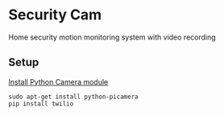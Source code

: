 # Security Cam

Home security motion monitoring system with video recording


## Setup
[Install Python Camera module](https://www.raspberrypi.org/documentation/usage/camera/python/README.md)

```
sudo apt-get install python-picamera
pip install twilio
```